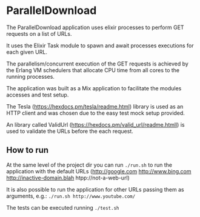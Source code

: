 # ParallelDownload

The ParallelDownload application uses elixir processes to perform GET requests on a list of URLs.

It uses the Elixir Task module to spawn and await processes executions for each given URL.

The parallelism/concurrent execution of the GET requests is achieved by the Erlang VM schedulers
that allocate CPU time from all cores to the running processes.

The application was built as a Mix application to facilitate the modules accesses and test setup.

The Tesla (https://hexdocs.pm/tesla/readme.html) library is used as an HTTP client and was chosen
due to the easy test mock setup provided.

An library called ValidUrl (https://hexdocs.pm/valid_url/readme.htmll) is used to validate the URLs
before the each request.

## How to run

At the same level of the project dir you can run `./run.sh` to run the application with the default
URLs (http://google.com http://www.bing.com http://inactive-domain.blah htpp://not-a-web-url)

It is also possible to run the application for other URLs passing them as arguments, e.g.:
`./run.sh http://www.youtube.com/`

The tests can be executed running `./test.sh`


